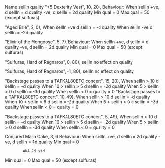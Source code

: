 Name                                           sellIn          quality
"+5 Dexterity Vest",                           10,              20),
Behaviour:
When sellIn +ve, d sellIn = d quality
            -ve, d sellIn = 2d quality
            Min qual = 0
Max qual = 50 (except sulfuras)

"Aged Brie",                                   2,               0),
When sellIn +ve d sellIn = -d quality
When sellIn -ve d sellIn = -2d quality

"Elixir of the Mongoose",                      5,               7),
Behaviour:
When sellIn +ve, d sellIn = d quality
            -ve, d sellIn = 2d quality
            Min qual = 0
Max qual = 50 (except sulfuras)

"Sulfuras, Hand of Ragnaros",                  0,               80),
sellIn no effect on quality


"Sulfuras, Hand of Ragnaros",                  -1,              80),
sellIn no effect on quality

"Backstage passes to a TAFKAL80ETC concert",   15,              20),
 When sellIn > 10 d sellIn = -d quality
 When 10 > sellIn > 5 d sellIn = -2d quality
 When 5 > sellIn > 0 d sellIn = -3d quality
 When sellIn < 0 = quality = 0 
"Backstage passes to a TAFKAL80ETC concert",   10,              49),
 When sellIn > 10 d sellIn = -d quality
 When 10 > sellIn > 5 d sellIn = -2d quality
 When 5 > sellIn > 0 d sellIn = -3d quality
 When sellIn < 0 = quality = 0 

"Backstage passes to a TAFKAL80ETC concert",    5,              49),
 When sellIn > 10 d sellIn = -d quality
 When 10 > sellIn > 5 d sellIn = -2d quality
 When 5 > sellIn > 0 d sellIn = -3d quality
 When sellIn < 0 = quality = 0 

Conjured Mana Cake,                            3,               6
Behaviour:
When sellIn +ve, d sellIn = 2d quality
            -ve, d sellIn = 4d quality
            Min qual = 0

            AKA 2d std



Min qual = 0
Max qual = 50 (except sulfuras)
